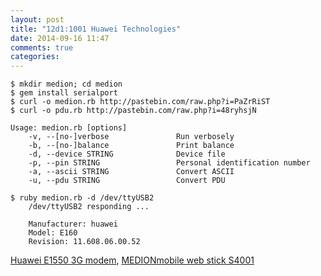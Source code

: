 ```yaml
---
layout: post
title: "12d1:1001 Huawei Technologies"
date: 2014-09-16 11:47
comments: true
categories: 
---
```

    $ mkdir medion; cd medion
    $ gem install serialport
    $ curl -o medion.rb http://pastebin.com/raw.php?i=PaZrRiST
    $ curl -o pdu.rb http://pastebin.com/raw.php?i=48ryhsjN

    Usage: medion.rb [options]
        -v, --[no-]verbose               Run verbosely
        -b, --[no-]balance               Print balance
        -d, --device STRING              Device file
        -p, --pin STRING                 Personal identification number
        -a, --ascii STRING               Convert ASCII
        -u, --pdu STRING                 Convert PDU

    $ ruby medion.rb -d /dev/ttyUSB2 
        /dev/ttyUSB2 responding ...

        Manufacturer: huawei
        Model: E160
        Revision: 11.608.06.00.52

[Huawei E1550 3G modem][archlinux],
[MEDIONmobile web stick S4001][helber]

[helber]: http://www.helber.it/MEDIONmobile_web_stick_unter_U.websticks4001ubuntu.0.html
[archlinux]: https://wiki.archlinux.org/index.php/Huawei_E1550_3G_modem
